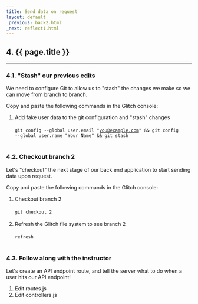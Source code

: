 ```yaml
---
title: Send data on request
layout: default
_previous: back2.html
_next: reflect1.html
---
```


## 4. {{ page.title }}

---

### 4.1. "Stash" our previous edits

We need to configure Git to allow us to "stash" the changes we make so we can move from branch to branch.

Copy and paste the following commands in the Glitch console:

1. Add fake user data to the git configuration and "stash" changes<br><br><code>git config --global user.email "you@example.com" && git config --global user.name "Your Name" && git stash</code><br><br>

### 4.2. Checkout branch 2

Let's "checkout" the next stage of our back end application to start sending data upon request.

Copy and paste the following commands in the Glitch console:

1. Checkout branch 2<br><br><code>git checkout 2</code><br><br>
2. Refresh the Glitch file system to see branch 2<br><br><code>refresh</code><br><br>

### 4.3. Follow along with the instructor

Let's create an API endpoint route, and tell the server what to do when a user hits our API endpoint!

1. Edit routes.js
2. Edit controllers.js
